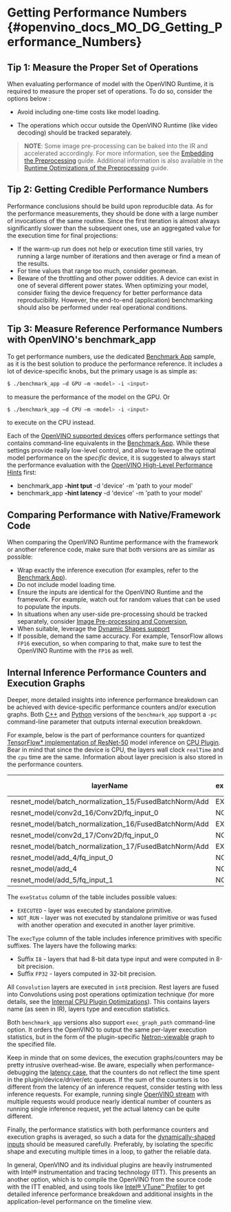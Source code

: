 # Getting Performance Numbers {#openvino_docs_MO_DG_Getting_Performance_Numbers}


## Tip 1: Measure the Proper Set of Operations 

When evaluating performance of model with the OpenVINO Runtime, it is required to measure the proper set of operations. To do so, consider the options below : 

- Avoid including one-time costs like model loading.

- The operations which occur outside the OpenVINO Runtime (like video decoding) should be tracked separately.

> **NOTE**: Some image pre-processing can be baked into the IR and accelerated accordingly. For more information, see the [Embedding the Preprocessing](Additional_Optimizations.md) guide. Additional information is also available in the [Runtime Optimizations of the Preprocessing](../../optimization_guide/dldt_deployment_optimization_common.md) guide.

## Tip 2: Getting Credible Performance Numbers 

Performance conclusions should be build upon reproducible data. As for the performance measurements, they should be done with a large number of invocations of the same routine. Since the first iteration is almost always significantly slower than the subsequent ones, use an aggregated value for the execution time for final projections:

-	If the warm-up run does not help or execution time still varies, try running a large number of iterations and then average or find a mean of the results.
-	For time values that range too much, consider geomean.
-  Beware of the throttling and other power oddities. A device can exist in one of several different power states. When optimizing your model, consider fixing the device frequency for better performance data reproducibility. However, the end-to-end (application) benchmarking should also be performed under real operational conditions.

## Tip 3: Measure Reference Performance Numbers with OpenVINO's benchmark_app 

To get performance numbers, use the dedicated [Benchmark App](../../../samples/cpp/benchmark_app/README.md) sample, as it is the best solution to produce the performance reference.
It includes a lot of device-specific knobs, but the primary usage is as simple as: 
```bash
$ ./benchmark_app –d GPU –m <model> -i <input>
```
to measure the performance of the model on the GPU. 
Or
```bash
$ ./benchmark_app –d CPU –m <model> -i <input>
```
to execute on the CPU instead.

Each of the [OpenVINO supported devices](../../OV_Runtime_UG/supported_plugins/Supported_Devices.md) offers performance settings that contains command-line equivalents in the [Benchmark App](../../../samples/cpp/benchmark_app/README.md).
While these settings provide really low-level control, and allow to leverage the optimal model performance on the _specific_ device, it is suggested to always start the performance evaluation with the [OpenVINO High-Level Performance Hints](../../OV_Runtime_UG/performance_hints.md) first:
 - benchmark_app **-hint tput** -d 'device' -m 'path to your model'
 - benchmark_app **-hint latency** -d 'device' -m 'path to your model'

## Comparing Performance with Native/Framework Code 

When comparing the OpenVINO Runtime performance with the framework or another reference code, make sure that both versions are as similar as possible:

-	Wrap exactly the inference execution (for examples, refer to the [Benchmark App](../../../samples/cpp/benchmark_app/README.md)).
-	Do not include model loading time.
-	Ensure the inputs are identical for the OpenVINO Runtime and the framework. For example, watch out for random values that can be used to populate the inputs.
-	In situations when any user-side pre-processing should be tracked separately, consider [Image Pre-processing and Conversion](../../OV_Runtime_UG/preprocessing_overview.md), 
-  When suitable, leverage the [Dynamic Shapes support](../../OV_Runtime_UG/ov_dynamic_shapes.md)
-	If possible, demand the same accuracy. For example, TensorFlow allows `FP16` execution, so when comparing to that, make sure to test the OpenVINO Runtime with the `FP16` as well.

## Internal Inference Performance Counters and Execution Graphs <a name="performance-counters"></a>
Deeper, more detailed insights into inference performance breakdown can be achieved with device-specific performance counters and/or execution graphs.
Both [C++](../../../samples/cpp/benchmark_app/README.md) and [Python](../../../tools/benchmark_tool/README.md) versions of the `benchmark_app` support a `-pc` command-line parameter that outputs internal execution breakdown.

For example, below is the part of performance counters for quantized [TensorFlow* implementation of ResNet-50](https://github.com/openvinotoolkit/open_model_zoo/tree/master/models/public/resnet-50-tf) model inference on [CPU Plugin](../../OV_Runtime_UG/supported_plugins/CPU.md).
Bear in mind that since the device is CPU, the layers wall clock `realTime` and the `cpu` time are the same. Information about layer precision is also stored in the performance counters. 

| layerName                                                 | execStatus | layerType    | execType             | realTime (ms) | cpuTime (ms) |
| --------------------------------------------------------- | ---------- | ------------ | -------------------- | ------------- | ------------ |
| resnet\_model/batch\_normalization\_15/FusedBatchNorm/Add | EXECUTED   | Convolution  | jit\_avx512\_1x1\_I8 | 0.377         | 0.377        |
| resnet\_model/conv2d\_16/Conv2D/fq\_input\_0              | NOT\_RUN   | FakeQuantize | undef                | 0             | 0            |
| resnet\_model/batch\_normalization\_16/FusedBatchNorm/Add | EXECUTED   | Convolution  | jit\_avx512\_I8      | 0.499         | 0.499        |
| resnet\_model/conv2d\_17/Conv2D/fq\_input\_0              | NOT\_RUN   | FakeQuantize | undef                | 0             | 0            |
| resnet\_model/batch\_normalization\_17/FusedBatchNorm/Add | EXECUTED   | Convolution  | jit\_avx512\_1x1\_I8 | 0.399         | 0.399        |
| resnet\_model/add\_4/fq\_input\_0                         | NOT\_RUN   | FakeQuantize | undef                | 0             | 0            |
| resnet\_model/add\_4                                      | NOT\_RUN   | Eltwise      | undef                | 0             | 0            |
| resnet\_model/add\_5/fq\_input\_1                         | NOT\_RUN   | FakeQuantize | undef                | 0             | 0            |


   The `exeStatus` column of the table includes possible values:
   - `EXECUTED` - layer was executed by standalone primitive.
   - `NOT_RUN` - layer was not executed by standalone primitive or was fused with another operation and executed in another layer primitive.  
   
   The `execType` column of the table includes inference primitives with specific suffixes. The layers have the following marks:
   * Suffix `I8` - layers that had 8-bit data type input and were computed in 8-bit precision.
   * Suffix `FP32` - layers computed in 32-bit precision.

   All `Convolution` layers are executed in `int8` precision. Rest layers are fused into Convolutions using post operations optimization technique (for more details, see the [Internal CPU Plugin Optimizations](../../OV_Runtime_UG/supported_plugins/CPU.md)).
   This contains layers name (as seen in IR), layers type and execution statistics.

Both `benchmark_app` versions also support `exec_graph_path` command-line option. It orders the OpenVINO to output the same per-layer execution statistics, but in the form of the plugin-specific [Netron-viewable](https://netron.app/) graph to the specified file.

Keep in minde that on some devices, the execution graphs/counters may be pretty intrusive overhead-wise. 
Be aware, especially when performance-debugging the [latency case](../../optimization_guide/dldt_deployment_optimization_latency.md), that the counters do not reflect the time spent in the plugin/device/driver/etc queues. If the sum of the counters is too different from the latency of an inference request, consider testing with less inference requests. For example, running single [OpenVINO stream](../../optimization_guide/dldt_deployment_optimization_tput.md) with multiple requests would produce nearly identical number of counters as running single inference request, yet the actual latency can be quite different.

Finally, the performance statistics with both performance counters and execution graphs is averaged, so such a data for the [dynamically-shaped inputs](../../OV_Runtime_UG/ov_dynamic_shapes.md) should be measured carefully. Preferably, by isolating the specific shape and executing multiple times in a loop, to gather the reliable data.

In general, OpenVINO and its individual plugins are heavily instrumented with Intel® instrumentation and tracing technology (ITT). This presents an another option, which is to compile the OpenVINO from the source code with the ITT enabled, and using tools like [Intel® VTune™ Profiler](https://software.intel.com/en-us/vtune) to get detailed inference performance breakdown and additional insights in the application-level performance on the timeline view.
